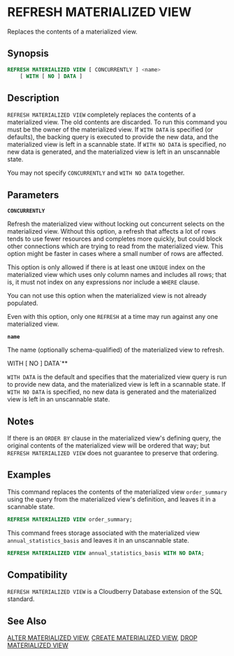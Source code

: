 # REFRESH MATERIALIZED VIEW

Replaces the contents of a materialized view.

## Synopsis

```sql
REFRESH MATERIALIZED VIEW [ CONCURRENTLY ] <name>
    [ WITH [ NO ] DATA ]
```

## Description

`REFRESH MATERIALIZED VIEW` completely replaces the contents of a materialized view. The old contents are discarded. To run this command you must be the owner of the materialized view. If `WITH DATA` is specified (or defaults), the backing query is executed to provide the new data, and the materialized view is left in a scannable state. If `WITH NO DATA` is specified, no new data is generated, and the materialized view is left in an unscannable state.

You may not specify `CONCURRENTLY` and `WITH NO DATA` together.

## Parameters

**`CONCURRENTLY`**

Refresh the materialized view without locking out concurrent selects on the materialized view. Without this option, a refresh that affects a lot of rows tends to use fewer resources and completes more quickly, but could block other connections which are trying to read from the materialized view. This option might be faster in cases where a small number of rows are affected.

This option is only allowed if there is at least one `UNIQUE` index on the materialized view which uses only column names and includes all rows; that is, it must not index on any expressions nor include a `WHERE` clause.

You can not use this option when the materialized view is not already populated.

Even with this option, only one `REFRESH` at a time may run against any one materialized view.

**`name`**

The name (optionally schema-qualified) of the materialized view to refresh.

WITH [ NO ] DATA`**

`WITH DATA` is the default and specifies that the materialized view query is run to provide new data, and the materialized view is left in a scannable state. If `WITH NO DATA` is specified, no new data is generated and the materialized view is left in an unscannable state.

## Notes

If there is an `ORDER BY` clause in the materialized view's defining query, the original contents of the materialized view will be ordered that way; but `REFRESH MATERIALIZED VIEW` does not guarantee to preserve that ordering.


## Examples

This command replaces the contents of the materialized view `order_summary` using the query from the materialized view's definition, and leaves it in a scannable state.

```sql
REFRESH MATERIALIZED VIEW order_summary;
```

This command frees storage associated with the materialized view `annual_statistics_basis` and leaves it in an unscannable state.

```sql
REFRESH MATERIALIZED VIEW annual_statistics_basis WITH NO DATA;
```

## Compatibility

`REFRESH MATERIALIZED VIEW` is a Cloudberry Database extension of the SQL standard.

## See Also

[ALTER MATERIALIZED VIEW](/docs/sql-statements/sql-stmt-alter-materialized-view.md), [CREATE MATERIALIZED VIEW](/docs/sql-statements/sql-stmt-create-materialized-view.md), [DROP MATERIALIZED VIEW](/docs/sql-statements/sql-stmt-drop-materialized-view.md)



